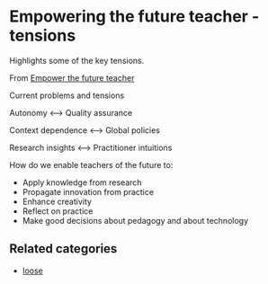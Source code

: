 # Empowering the future teacher - tensions

Highlights some of the key tensions.

From [Empower the future teacher](http://cloudworks.ac.uk/cloud/view/8041)

Current problems and tensions

Autonomy <--> Quality assurance

Context dependence <--> Global policies

Research insights <--> Practitioner intuitions

How do we enable teachers of the future to:

- Apply knowledge from research
- Propagate innovation from practice
- Enhance creativity
- Reflect on practice
- Make good decisions about pedagogy and about technology

## Related categories

- [loose](../loose)
